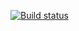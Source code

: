 [![Build status](https://ci.appveyor.com/api/projects/status/tafr985n6v9sxnwx/branch/main?svg=true)](https://ci.appveyor.com/project/IgorPyak/sellcarddz2-1/branch/main)